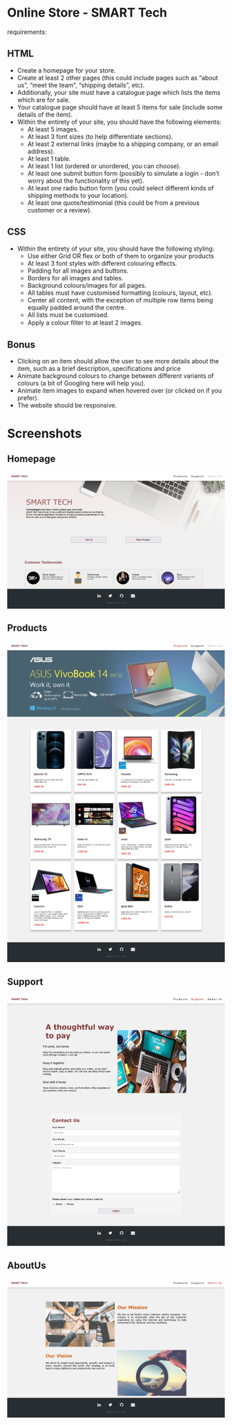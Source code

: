 # Online Store - SMART Tech
requirements:
## HTML
- Create a homepage for your store.
- Create at least 2 other pages (this could include pages such as “about us”, “meet the team”, “shipping details”, etc).
- Additionally, your site must have a catalogue page which lists the items which are for sale.
- Your catalogue page should have at least 5 items for sale (include some details of the item).
- Within the entirety of your site, you should have the following elements:
    - At least 5 images.
    - At least 3 font sizes (to help differentiate sections).
    - At least 2 external links (maybe to a shipping company, or an email address).
    - At least 1 table.
    - At least 1 list (ordered or unordered, you can choose).
    - At least one submit button form (possibly to simulate a login - don’t worry about the functionality of this yet).
    - At least one radio button form (you could select different kinds of shipping methods to your location).
    - At least one quote/testimonial (this could be from a previous customer or a review).

## CSS
- Within the entirety of your site, you should have the following styling:
    - Use either Grid OR flex or both of them to organize your products
    - At least 3 font styles with different colouring effects.
    - Padding for all images and buttons.
    - Borders for all images and tables.
    - Background colours/images for all pages.
    - All tables must have customised formatting (colours, layout, etc).
    - Center all content, with the exception of multiple row items being equally padded around the centre.
    - All lists must be customised.
    - Apply a colour ﬁlter to at least 2 images.

## Bonus
- Clicking on an item should allow the user to see more details about the item, such as a brief description,.specifications and price
- Animate background colours to change between different variants of colours (a bit of Googling here will help you).
- Animate item images to expand when hovered over (or clicked on if you prefer).
- The website should be responsive.

# Screenshots

## Homepage 
![alt text](https://github.com/ManalAlzeer/W01D05-HW/blob/master/Screenshots/homepage.png?raw=true)

## Products
![alt text](https://github.com/ManalAlzeer/W01D05-HW/blob/master/Screenshots/prodects.png?raw=true)

## Support
![alt text](https://github.com/ManalAlzeer/W01D05-HW/blob/master/Screenshots/Support.png?raw=true)

## AboutUs
![alt text](https://github.com/ManalAlzeer/W01D05-HW/blob/master/Screenshots/AboutUs.png?raw=true)






